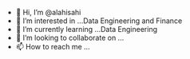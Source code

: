 - 👋 Hi, I’m @alahisahi
- 👀 I’m interested in ...Data Engineering and Finance 
- 🌱 I’m currently learning ...Data Engineering
- 💞️ I’m looking to collaborate on ...
- 📫 How to reach me ...

<!---
alahisahi/alahisahi is a ✨ special ✨ repository because its `README.md` (this file) appears on your GitHub profile.
You can click the Preview link to take a look at your changes.
--->
